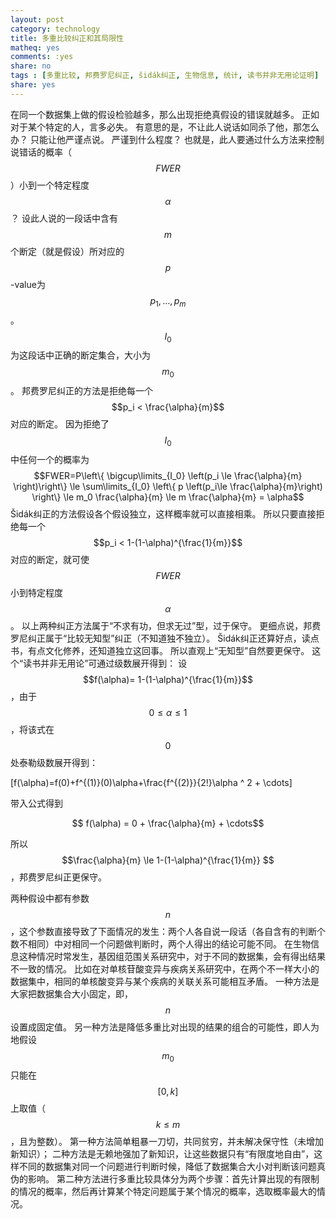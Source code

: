 ```yaml
---
layout: post 
category: technology
title: 多重比较纠正和其局限性
matheq: yes
comments: :yes
share: no
tags : [多重比较, 邦费罗尼纠正, šidák纠正, 生物信息, 统计, 读书并非无用论证明] 
share: yes
---
```


在同一个数据集上做的假设检验越多，那么出现拒绝真假设的错误就越多。
正如对于某个特定的人，言多必失。 
有意思的是，不让此人说话如同杀了他，那怎么办？
只能让他严谨点说。
严谨到什么程度？
也就是，此人要通过什么方法来控制说错话的概率（$$FWER$$）小到一个特定程度$$\alpha$$？
设此人说的一段话中含有$$m$$个断定（就是假设）所对应的$$p$$-value为$$p_1,\ldots , p_m$$。
$$I_0$$为这段话中正确的断定集合，大小为$$m_0$$。
邦费罗尼纠正的方法是拒绝每一个$$p_i < \frac{\alpha}{m}$$对应的断定。
因为拒绝了$$I_0$$中任何一个的概率为
$$FWER=P\left\{ \bigcup\limits_{I_0} \left(p_i \le \frac{\alpha}{m} \right)\right\} \le \sum\limits_{I_0} \left\{ p \left(p_i\le \frac{\alpha}{m}\right) \right\} \le m_0 \frac{\alpha}{m} \le m \frac{\alpha}{m} = \alpha$$
Šidák纠正的方法假设各个假设独立，这样概率就可以直接相乘。
所以只要直接拒绝每一个$$p_i < 1-(1-\alpha)^{\frac{1}{m}}$$对应的断定，就可使$$FWER$$小到特定程度$$\alpha$$。
以上两种纠正方法属于“不求有功，但求无过”型，过于保守。
更细点说，邦费罗尼纠正属于“比较无知型”纠正（不知道独不独立）。
Šidák纠正还算好点，读点书，有点文化修养，还知道独立这回事。
所以直观上“无知型”自然要更保守。
这个“读书并非无用论”可通过级数展开得到：
设$$f(\alpha)= 1-(1-\alpha)^{\frac{1}{m}}$$，由于$$0 \le \alpha \le 1$$，将该式在$$0$$处泰勒级数展开得到：

\[f(\alpha)=f(0)+f^{(1)}(0)\alpha+\frac{f^{(2)}}{2!}\alpha ^ 2 + \cdots\]

带入公式得到

$$ f(\alpha) = 0 + \frac{\alpha}{m} + \cdots$$ 

所以$$\frac{\alpha}{m} \le 1-(1-\alpha)^{\frac{1}{m}} $$，邦费罗尼纠正更保守。

两种假设中都有参数$$n$$，这个参数直接导致了下面情况的发生：两个人各自说一段话（各自含有的判断个数不相同）中对相同一个问题做判断时，两个人得出的结论可能不同。
在生物信息这种情况时常发生，基因组范围关系研究中，对于不同的数据集，会有得出结果不一致的情况。
比如在对单核苷酸变异与疾病关系研究中，在两个不一样大小的数据集中，相同的单核酸变异与某个疾病的关联关系可能相互矛盾。
一种方法是大家把数据集合大小固定，即，$$n$$设置成固定值。
另一种方法是降低多重比对出现的结果的组合的可能性，即人为地假设$$m_0$$只能在$$[0, k]$$上取值（$$k \le m$$，且为整数）。
第一种方法简单粗暴一刀切，共同贫穷，并未解决保守性（未增加新知识）；
二种方法是无赖地强加了新知识，让这些数据只有“有限度地自由”，这样不同的数据集对同一个问题进行判断时候，降低了数据集合大小对判断该问题真伪的影响。
第二种方法进行多重比较具体分为两个步骤：首先计算出现的有限制的情况的概率，然后再计算某个特定问题属于某个情况的概率，选取概率最大的情况。
